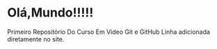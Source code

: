 # Olá,Mundo!!!!!
 Primeiro Repositório Do Curso Em Video Git e GitHub
 Linha adicionada diretamente no site.


